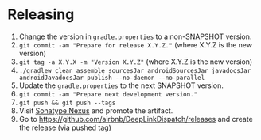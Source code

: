 Releasing
========

 1. Change the version in `gradle.properties` to a non-SNAPSHOT version.
 4. `git commit -am "Prepare for release X.Y.Z."` (where X.Y.Z is the new version)
 5. `git tag -a X.Y.X -m "Version X.Y.Z"` (where X.Y.Z is the new version)
 6. `./gradlew clean assemble sourcesJar androidSourcesJar javadocsJar androidJavadocsJar publish --no-daemon --no-parallel`
 7. Update the `gradle.properties` to the next SNAPSHOT version.
 8. `git commit -am "Prepare next development version."`
 9. `git push && git push --tags`
 10. Visit [Sonatype Nexus](https://oss.sonatype.org/) and promote the artifact.
 11. Go to https://github.com/airbnb/DeepLinkDispatch/releases and create the release (via pushed tag)